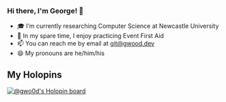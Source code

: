 ### Hi there, I'm George! 👋

- 🎓 I’m currently researching Computer Science at Newcastle University 
- 🏥 In my spare time, I enjoy practicing Event First Aid
- 📫 You can reach me by email at [git@gwood.dev](mailto:git@gwood.dev)
- 😄 My pronouns are he/him/his


## My Holopins
[![@gwo0d's Holopin board](https://holopin.io/api/user/board?user=gwo0d)](https://holopin.io/@gwo0d)
